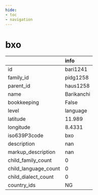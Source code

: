```yaml
---
hide:
- toc
- navigation
---
```

# bxo
|                      | info       |
|:---------------------|:-----------|
| id                   | bari1241   |
| family_id            | pidg1258   |
| parent_id            | haus1258   |
| name                 | Barikanchi |
| bookkeeping          | False      |
| level                | language   |
| latitude             | 11.989     |
| longitude            | 8.4331     |
| iso639P3code         | bxo        |
| description          | nan        |
| markup_description   | nan        |
| child_family_count   | 0          |
| child_language_count | 0          |
| child_dialect_count  | 0          |
| country_ids          | NG         |